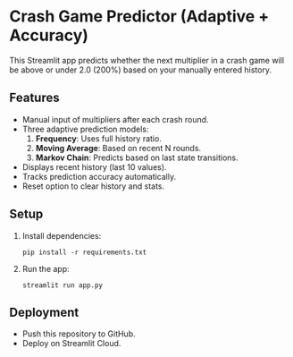 # Crash Game Predictor (Adaptive + Accuracy)

This Streamlit app predicts whether the next multiplier in a crash game will be above or under 2.0 (200%) based on your manually entered history.

## Features
- Manual input of multipliers after each crash round.
- Three adaptive prediction models:
  1. **Frequency**: Uses full history ratio.
  2. **Moving Average**: Based on recent N rounds.
  3. **Markov Chain**: Predicts based on last state transitions.
- Displays recent history (last 10 values).
- Tracks prediction accuracy automatically.
- Reset option to clear history and stats.

## Setup
1. Install dependencies:
   ```
   pip install -r requirements.txt
   ```
2. Run the app:
   ```
   streamlit run app.py
   ```

## Deployment
- Push this repository to GitHub.
- Deploy on Streamlit Cloud.
